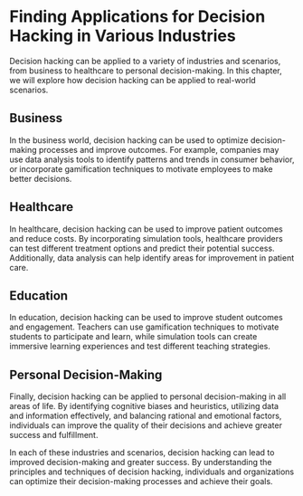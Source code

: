 Finding Applications for Decision Hacking in Various Industries
=============================================================================================================================

Decision hacking can be applied to a variety of industries and scenarios, from business to healthcare to personal decision-making. In this chapter, we will explore how decision hacking can be applied to real-world scenarios.

Business
--------

In the business world, decision hacking can be used to optimize decision-making processes and improve outcomes. For example, companies may use data analysis tools to identify patterns and trends in consumer behavior, or incorporate gamification techniques to motivate employees to make better decisions.

Healthcare
----------

In healthcare, decision hacking can be used to improve patient outcomes and reduce costs. By incorporating simulation tools, healthcare providers can test different treatment options and predict their potential success. Additionally, data analysis can help identify areas for improvement in patient care.

Education
---------

In education, decision hacking can be used to improve student outcomes and engagement. Teachers can use gamification techniques to motivate students to participate and learn, while simulation tools can create immersive learning experiences and test different teaching strategies.

Personal Decision-Making
------------------------

Finally, decision hacking can be applied to personal decision-making in all areas of life. By identifying cognitive biases and heuristics, utilizing data and information effectively, and balancing rational and emotional factors, individuals can improve the quality of their decisions and achieve greater success and fulfillment.

In each of these industries and scenarios, decision hacking can lead to improved decision-making and greater success. By understanding the principles and techniques of decision hacking, individuals and organizations can optimize their decision-making processes and achieve their goals.
